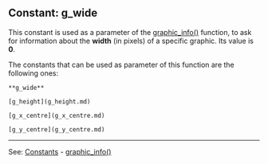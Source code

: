 Constant: **g_wide**
---------------------------------------


This constant is used as a parameter of the [graphic_info()](graphic_info().md) function,
to ask for information about the **width** (in pixels) of a specific graphic.
Its value is **0**.

The constants that can be used as parameter of this function are the following ones:

    **g_wide**

    [g_height](g_height.md)

    [g_x_centre](g_x_centre.md)

    [g_y_centre](g_y_centre.md)


---------------------------------------
See: [Constants](constants_predefined.md) - [graphic_info()](graphic_info().md)

